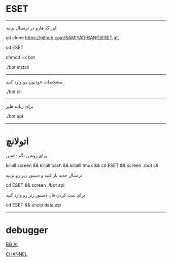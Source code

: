 # ESET
************
این کد هارو در ترمینال بزنید

git clone https://github.com/SAMIYAR-BANG/ESET.git

cd ESET

chmod +x bot

./bot install

----------------------------------------------
مشخصات خودتون رو وارد کنید

./bot cli

----------------------------------------------

برای ربات هلپر

./bot api

______________________________________________

اتولانچ
=

برای روشن نگه داشتن

killall screen && killall bash && killalll tmux && cd ESET && screen ./bot cli

ترمینال جدید باز کنید و دستور زیر رو بزنید

cd ESET && screen ./bot api

برای ست کردن فان دستور زیر رو وارد کنید

cd ESET && unzip data.zip

________________________________________________________________________________
# debugger

[BG Ali](https://telegram.me/BG_Ali)

[CHANNEL](https://telegram.me/BANGER_TEAM)
